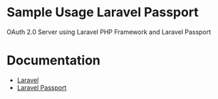# Sample Usage Laravel Passport
OAuth 2.0 Server using Laravel PHP Framework and Laravel Passport

# Documentation
* [Laravel](https://laravel.com/docs/5.3)
* [Laravel Passport](https://laravel.com/docs/5.3/passport)

